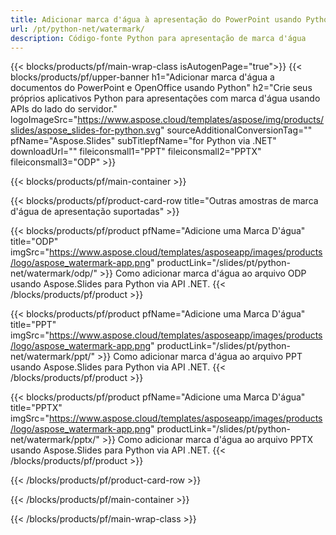 ```yaml
---
title: Adicionar marca d'água à apresentação do PowerPoint usando Python
url: /pt/python-net/watermark/
description: Código-fonte Python para apresentação de marca d'água
---
```


{{< blocks/products/pf/main-wrap-class isAutogenPage="true">}}
{{< blocks/products/pf/upper-banner h1="Adicionar marca d'água a documentos do PowerPoint e OpenOffice usando Python" h2="Crie seus próprios aplicativos Python para apresentações com marca d'água usando APIs do lado do servidor." logoImageSrc="https://www.aspose.cloud/templates/aspose/img/products/slides/aspose_slides-for-python.svg" sourceAdditionalConversionTag="" pfName="Aspose.Slides" subTitlepfName="for Python via .NET" downloadUrl="" fileiconsmall1="PPT" fileiconsmall2="PPTX" fileiconsmall3="ODP" >}}

{{< blocks/products/pf/main-container >}}

{{< blocks/products/pf/product-card-row title="Outras amostras de marca d'água de apresentação suportadas" >}}

{{< blocks/products/pf/product pfName="Adicione uma Marca D'água" title="ODP" imgSrc="https://www.aspose.cloud/templates/asposeapp/images/products/logo/aspose_watermark-app.png" productLink="/slides/pt/python-net/watermark/odp/" >}}
Como adicionar marca d'água ao arquivo ODP usando Aspose.Slides para Python via API .NET.
{{< /blocks/products/pf/product >}}

{{< blocks/products/pf/product pfName="Adicione uma Marca D'água" title="PPT" imgSrc="https://www.aspose.cloud/templates/asposeapp/images/products/logo/aspose_watermark-app.png" productLink="/slides/pt/python-net/watermark/ppt/" >}}
Como adicionar marca d'água ao arquivo PPT usando Aspose.Slides para Python via API .NET.
{{< /blocks/products/pf/product >}}

{{< blocks/products/pf/product pfName="Adicione uma Marca D'água" title="PPTX" imgSrc="https://www.aspose.cloud/templates/asposeapp/images/products/logo/aspose_watermark-app.png" productLink="/slides/pt/python-net/watermark/pptx/" >}}
Como adicionar marca d'água ao arquivo PPTX usando Aspose.Slides para Python via API .NET.
{{< /blocks/products/pf/product >}}



{{< /blocks/products/pf/product-card-row >}}

{{< /blocks/products/pf/main-container >}}
    
{{< /blocks/products/pf/main-wrap-class >}}